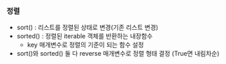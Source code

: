 ### 정렬
* sort() : 리스트를 정렬된 상태로 변경(기존 리스트 변경)
* sorted() : 정렬된 iterable 객체를 반환하는 내장함수
    - key 매개변수로 정렬의 기준이 되는 함수 설정
* sort()와 sorted() 둘 다 reverse 매개변수로 정렬 형태 결정 (True면 내림차순)